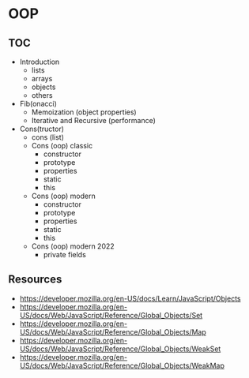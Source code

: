 # OOP

## TOC

- Introduction
  - lists
  - arrays
  - objects
  - others
- Fib(onacci)
  - Memoization (object properties)
  - Iterative and Recursive (performance)
- Cons(tructor)
  - cons (list)
  - Cons (oop) classic
    - constructor
    - prototype
    - properties
    - static
    - this
  - Cons (oop) modern
    - constructor
    - prototype
    - properties
    - static
    - this
  - Cons (oop) modern 2022
    - private fields

## Resources

- <https://developer.mozilla.org/en-US/docs/Learn/JavaScript/Objects>
- <https://developer.mozilla.org/en-US/docs/Web/JavaScript/Reference/Global_Objects/Set>
- <https://developer.mozilla.org/en-US/docs/Web/JavaScript/Reference/Global_Objects/Map>
- <https://developer.mozilla.org/en-US/docs/Web/JavaScript/Reference/Global_Objects/WeakSet>
- <https://developer.mozilla.org/en-US/docs/Web/JavaScript/Reference/Global_Objects/WeakMap>

